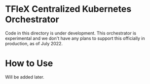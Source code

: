 # TFleX Centralized Kubernetes Orchestrator

Code in this directory is under development.
This orchestrator is experimental and we don't have any plans to support this 
officially in production, as of July 2022.

# How to Use
Will be added later.